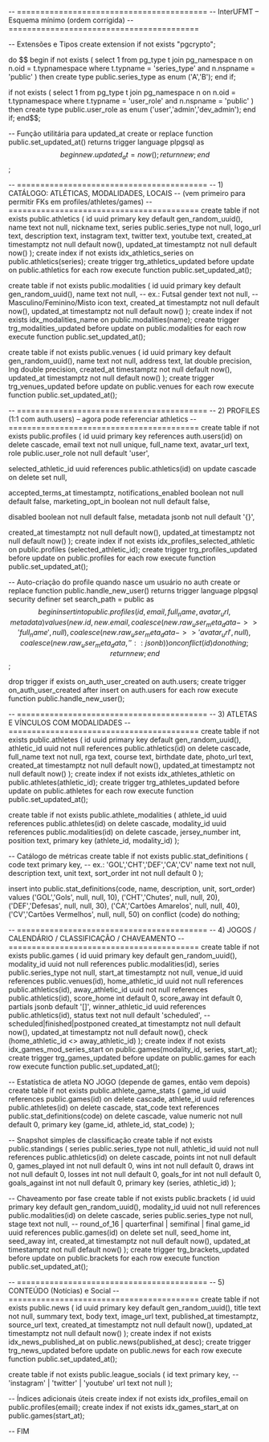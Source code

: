 <!-- @format -->

-- =========================================
-- InterUFMT – Esquema mínimo (ordem corrigida)
-- =========================================

-- Extensões e Tipos
create extension if not exists "pgcrypto";

do $$
begin
if not exists (
select 1 from pg_type t join pg_namespace n on n.oid = t.typnamespace
where t.typname = 'series_type' and n.nspname = 'public'
) then
create type public.series_type as enum ('A','B');
end if;

if not exists (
select 1 from pg_type t join pg_namespace n on n.oid = t.typnamespace
where t.typname = 'user_role' and n.nspname = 'public'
) then
create type public.user_role as enum ('user','admin','dev_admin');
end if;
end$$;

-- Função utilitária para updated_at
create or replace function public.set_updated_at()
returns trigger language plpgsql as $$
begin
  new.updated_at = now();
  return new;
end $$;

-- =========================================
-- 1) CATÁLOGO: ATLÉTICAS, MODALIDADES, LOCAIS
-- (vem primeiro para permitir FKs em profiles/athletes/games)
-- =========================================
create table if not exists public.athletics (
id uuid primary key default gen_random_uuid(),
name text not null,
nickname text,
series public.series_type not null,
logo_url text,
description text,
instagram text,
twitter text,
youtube text,
created_at timestamptz not null default now(),
updated_at timestamptz not null default now()
);
create index if not exists idx_athletics_series on public.athletics(series);
create trigger trg_athletics_updated
before update on public.athletics
for each row execute function public.set_updated_at();

create table if not exists public.modalities (
id uuid primary key default gen_random_uuid(),
name text not null, -- ex.: Futsal
gender text not null, -- Masculino/Feminino/Misto
icon text,
created_at timestamptz not null default now(),
updated_at timestamptz not null default now()
);
create index if not exists idx_modalities_name on public.modalities(name);
create trigger trg_modalities_updated
before update on public.modalities
for each row execute function public.set_updated_at();

create table if not exists public.venues (
id uuid primary key default gen_random_uuid(),
name text not null,
address text,
lat double precision,
lng double precision,
created_at timestamptz not null default now(),
updated_at timestamptz not null default now()
);
create trigger trg_venues_updated
before update on public.venues
for each row execute function public.set_updated_at();

-- =========================================
-- 2) PROFILES (1:1 com auth.users) – agora pode referenciar athletics
-- =========================================
create table if not exists public.profiles (
id uuid primary key references auth.users(id) on delete cascade,
email text not null unique,
full_name text,
avatar_url text,
role public.user_role not null default 'user',

selected_athletic_id uuid references public.athletics(id)
on update cascade on delete set null,

accepted_terms_at timestamptz,
notifications_enabled boolean not null default false,
marketing_opt_in boolean not null default false,

disabled boolean not null default false,
metadata jsonb not null default '{}',

created_at timestamptz not null default now(),
updated_at timestamptz not null default now()
);
create index if not exists idx_profiles_selected_athletic
on public.profiles (selected_athletic_id);
create trigger trg_profiles_updated
before update on public.profiles
for each row execute function public.set_updated_at();

-- Auto-criação do profile quando nasce um usuário no auth
create or replace function public.handle_new_user()
returns trigger
language plpgsql
security definer
set search_path = public as $$
begin
  insert into public.profiles (id, email, full_name, avatar_url, metadata)
  values (
    new.id,
    new.email,
    coalesce(new.raw_user_meta_data ->> 'full_name', null),
    coalesce(new.raw_user_meta_data ->> 'avatar_url', null),
    coalesce(new.raw_user_meta_data, '{}'::jsonb)
  )
  on conflict (id) do nothing;
  return new;
end $$;

drop trigger if exists on_auth_user_created on auth.users;
create trigger on_auth_user_created
after insert on auth.users
for each row execute function public.handle_new_user();

-- =========================================
-- 3) ATLETAS E VÍNCULOS COM MODALIDADES
-- =========================================
create table if not exists public.athletes (
id uuid primary key default gen_random_uuid(),
athletic_id uuid not null references public.athletics(id) on delete cascade,
full_name text not null,
rga text,
course text,
birthdate date,
photo_url text,
created_at timestamptz not null default now(),
updated_at timestamptz not null default now()
);
create index if not exists idx_athletes_athletic on public.athletes(athletic_id);
create trigger trg_athletes_updated
before update on public.athletes
for each row execute function public.set_updated_at();

create table if not exists public.athlete_modalities (
athlete_id uuid references public.athletes(id) on delete cascade,
modality_id uuid references public.modalities(id) on delete cascade,
jersey_number int,
position text,
primary key (athlete_id, modality_id)
);

-- Catálogo de métricas
create table if not exists public.stat_definitions (
code text primary key, -- ex.: 'GOL','CHT','DEF','CA','CV'
name text not null,
description text,
unit text,
sort_order int not null default 0
);

insert into public.stat_definitions(code, name, description, unit, sort_order) values
('GOL','Gols', null, null, 10),
('CHT','Chutes', null, null, 20),
('DEF','Defesas', null, null, 30),
('CA','Cartões Amarelos', null, null, 40),
('CV','Cartões Vermelhos', null, null, 50)
on conflict (code) do nothing;

-- =========================================
-- 4) JOGOS / CALENDÁRIO / CLASSIFICAÇÃO / CHAVEAMENTO
-- =========================================
create table if not exists public.games (
id uuid primary key default gen_random_uuid(),
modality_id uuid not null references public.modalities(id),
series public.series_type not null,
start_at timestamptz not null,
venue_id uuid references public.venues(id),
home_athletic_id uuid not null references public.athletics(id),
away_athletic_id uuid not null references public.athletics(id),
score_home int default 0,
score_away int default 0,
partials jsonb default '[]',
winner_athletic_id uuid references public.athletics(id),
status text not null default 'scheduled', -- scheduled|finished|postponed
created_at timestamptz not null default now(),
updated_at timestamptz not null default now(),
check (home_athletic_id <> away_athletic_id)
);
create index if not exists idx_games_mod_series_start
on public.games(modality_id, series, start_at);
create trigger trg_games_updated
before update on public.games
for each row execute function public.set_updated_at();

-- Estatística de atleta NO JOGO (depende de games, então vem depois)
create table if not exists public.athlete_game_stats (
game_id uuid references public.games(id) on delete cascade,
athlete_id uuid references public.athletes(id) on delete cascade,
stat_code text references public.stat_definitions(code) on delete cascade,
value numeric not null default 0,
primary key (game_id, athlete_id, stat_code)
);

-- Snapshot simples de classificação
create table if not exists public.standings (
series public.series_type not null,
athletic_id uuid not null references public.athletics(id) on delete cascade,
points int not null default 0,
games_played int not null default 0,
wins int not null default 0,
draws int not null default 0,
losses int not null default 0,
goals_for int not null default 0,
goals_against int not null default 0,
primary key (series, athletic_id)
);

-- Chaveamento por fase
create table if not exists public.brackets (
id uuid primary key default gen_random_uuid(),
modality_id uuid not null references public.modalities(id) on delete cascade,
series public.series_type not null,
stage text not null, -- round_of_16 | quarterfinal | semifinal | final
game_id uuid references public.games(id) on delete set null,
seed_home int,
seed_away int,
created_at timestamptz not null default now(),
updated_at timestamptz not null default now()
);
create trigger trg_brackets_updated
before update on public.brackets
for each row execute function public.set_updated_at();

-- =========================================
-- 5) CONTEÚDO (Notícias) e Social
-- =========================================
create table if not exists public.news (
id uuid primary key default gen_random_uuid(),
title text not null,
summary text,
body text,
image_url text,
published_at timestamptz,
source_url text,
created_at timestamptz not null default now(),
updated_at timestamptz not null default now()
);
create index if not exists idx_news_published_at on public.news(published_at desc);
create trigger trg_news_updated
before update on public.news
for each row execute function public.set_updated_at();

create table if not exists public.league_socials (
id text primary key, -- 'instagram' | 'twitter' | 'youtube'
url text not null
);

-- Índices adicionais úteis
create index if not exists idx_profiles_email on public.profiles(email);
create index if not exists idx_games_start_at on public.games(start_at);

-- FIM
